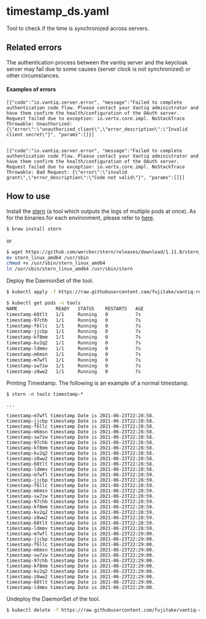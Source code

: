 # timestamp_ds.yaml

Tool to check if the time is synchronized across servers.


## Related errors
The authentication process between the vantiq server and the keycloak server may fail due to some causes (server clock is not synchronized) or other circumstances.

#### Examples of errors

```
[{"code":"io.vantiq.server.error", "message":"Failed to complete authentication code flow. Please contact your Vantiq administrator and have them confirm the health/configuration of the OAuth server. Request failed due to exception: io.vertx.core.impl. NoStackTrace Throwable: Unauthorized: {\"error\":\"unauthorized_client\",\"error_description\":\"Invalid client secret\"}", "params":[]}]
```
```

[{"code":"io.vantiq.server.error", "message":"Failed to complete authentication code flow. Please contact your Vantiq administrator and have them confirm the health/configuration of the OAuth server. Request failed due to exception: io.vertx.core.impl. NoStackTrace Throwable: Bad Request: {\"error\":\"invalid grant\",\"error_description\":\"Code not valid\"}", "params":[]}]
```

## How to use

Install the [stern](https://github.com/wercker/stern/releases) (a tool which outputs the logs of multiple pods at once). As for the binaries for each environment, please refer to [here](https://github.com/wercker/stern/releases).  
```sh
$ brew install stern
```
or
```sh
$ wget https://github.com/wercker/stern/releases/download/1.11.0/stern_linux_amd64
mv stern_linux_amd64 /usr/sbin
chmod +x /usr/sbin/stern_linux_amd64
ln /usr/sbin/stern_linux_amd64 /usr/sbin/stern
```

Deploy the DaemonSet of the tool.  
```sh
$ kubectl apply -f https://raw.githubusercontent.com/fujitake/vantiq-related/main/vantiq-operations/conf/tools/timestamp_ds.yaml

$ kubectl get pods -n tools
NAME              READY   STATUS    RESTARTS   AGE
timestamp-68tlt   1/1     Running   0          7s
timestamp-97chb   1/1     Running   0          7s
timestamp-f6llc   1/1     Running   0          7s
timestamp-jjcbp   1/1     Running   0          7s
timestamp-kf8mm   1/1     Running   0          7s
timestamp-kv2q2   1/1     Running   0          7s
timestamp-ldmmv   1/1     Running   0          7s
timestamp-m6msn   1/1     Running   0          7s
timestamp-m7wfl   1/1     Running   0          7s
timestamp-sw7zw   1/1     Running   0          7s
timestamp-z8ww2   1/1     Running   0          7s
```

Printing Timestamp. The following is an example of a normal timestamp.

```
$ stern -n tools timestamp-*

...

timestamp-m7wfl timestamp Date is 2021-06-23T22:28:58.
timestamp-jjcbp timestamp Date is 2021-06-23T22:28:58.
timestamp-f6llc timestamp Date is 2021-06-23T22:28:58.
timestamp-m6msn timestamp Date is 2021-06-23T22:28:58.
timestamp-sw7zw timestamp Date is 2021-06-23T22:28:58.
timestamp-97chb timestamp Date is 2021-06-23T22:28:58.
timestamp-kf8mm timestamp Date is 2021-06-23T22:28:58.
timestamp-kv2q2 timestamp Date is 2021-06-23T22:28:58.
timestamp-z8ww2 timestamp Date is 2021-06-23T22:28:58.
timestamp-68tlt timestamp Date is 2021-06-23T22:28:58.
timestamp-ldmmv timestamp Date is 2021-06-23T22:28:58.
timestamp-m7wfl timestamp Date is 2021-06-23T22:28:59.
timestamp-jjcbp timestamp Date is 2021-06-23T22:28:59.
timestamp-f6llc timestamp Date is 2021-06-23T22:28:59.
timestamp-m6msn timestamp Date is 2021-06-23T22:28:59.
timestamp-sw7zw timestamp Date is 2021-06-23T22:28:59.
timestamp-97chb timestamp Date is 2021-06-23T22:28:59.
timestamp-kf8mm timestamp Date is 2021-06-23T22:28:59.
timestamp-kv2q2 timestamp Date is 2021-06-23T22:28:59.
timestamp-z8ww2 timestamp Date is 2021-06-23T22:28:59.
timestamp-68tlt timestamp Date is 2021-06-23T22:28:59.
timestamp-ldmmv timestamp Date is 2021-06-23T22:28:59.
timestamp-m7wfl timestamp Date is 2021-06-23T22:29:00.
timestamp-jjcbp timestamp Date is 2021-06-23T22:29:00.
timestamp-f6llc timestamp Date is 2021-06-23T22:29:00.
timestamp-m6msn timestamp Date is 2021-06-23T22:29:00.
timestamp-sw7zw timestamp Date is 2021-06-23T22:29:00.
timestamp-97chb timestamp Date is 2021-06-23T22:29:00.
timestamp-kf8mm timestamp Date is 2021-06-23T22:29:00.
timestamp-kv2q2 timestamp Date is 2021-06-23T22:29:00.
timestamp-z8ww2 timestamp Date is 2021-06-23T22:29:00.
timestamp-68tlt timestamp Date is 2021-06-23T22:29:00.
timestamp-ldmmv timestamp Date is 2021-06-23T22:29:00.
```



Undeploy the DaemonSet of the tool.  
```sh
$ kubectl delete -f https://raw.githubusercontent.com/fujitake/vantiq-related/main/vantiq-operations/conf/tools/timestamp_ds.yaml
```
